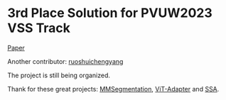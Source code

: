 # 3rd Place Solution for PVUW2023 VSS Track
[Paper](https://arxiv.org/pdf/2306.02291.pdf)

Another contributor: [ruoshuichengyang](https://github.com/ruoshuichengyang)

The project is still being organized.

Thank for these great projects: [MMSegmentation](https://github.com/open-mmlab/mmsegmentation), [ViT-Adapter](https://github.com/czczup/ViT-Adapter) and [SSA](https://github.com/fudan-zvg/Semantic-Segment-Anything).

